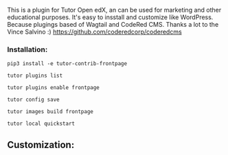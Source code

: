 This is a plugin for Tutor Open edX, an can be used for marketing and other educational purposes.
It's easy to insstall and customize like WordPress. Because plugings based of Wagtail and CodeRed CMS. Thanks a lot to the Vince Salvino :) https://github.com/coderedcorp/coderedcms 

### Installation:

`pip3 install -e tutor-contrib-frontpage`

`tutor plugins list`

`tutor plugins enable frontpage`

`tutor config save`

`tutor images build frontpage`

`tutor local quickstart`


## Customization:


